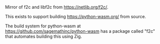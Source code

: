 Mirror of f2c and libf2c from https://netlib.org/f2c/.

This exists to support building https://python-wasm.org/ from source.

The build system for python-wasm at https://github.com/sagemathinc/python-wasm has a package called "f2c" that automates building this using Zig.
